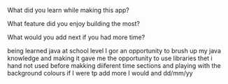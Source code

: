 
What did you learn while making this app?

What feature did you enjoy building the most?

What would you add next if you had more time?

being learned java at school level I gor an opportunity to brush up my java knowledge and making it gave me the opportunity to use libraries thet i hand not used before 
makking diiferent time sections and playing with the background colours
if  I were tp add more I would and dd/mm/yy
